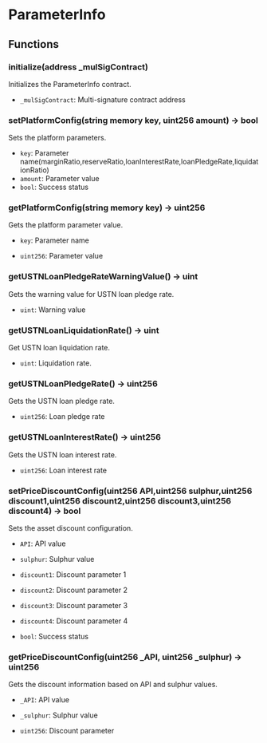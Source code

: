# ParameterInfo

## Functions

### initialize(address \_mulSigContract)

Initializes the ParameterInfo contract.

- `_mulSigContract`: Multi-signature contract address

### setPlatformConfig(string memory key, uint256 amount) -> bool

Sets the platform parameters.

- `key`: Parameter name(marginRatio,reserveRatio,loanInterestRate,loanPledgeRate,liquidationRatio)
- `amount`: Parameter value
- `bool`: Success status

### getPlatformConfig(string memory key) -> uint256

Gets the platform parameter value.

- `key`: Parameter name

- `uint256`: Parameter value

### getUSTNLoanPledgeRateWarningValue() -> uint

Gets the warning value for USTN loan pledge rate.

- `uint`: Warning value

### getUSTNLoanLiquidationRate() -> uint

Get USTN loan liquidation rate.

- `uint`: Liquidation rate.

### getUSTNLoanPledgeRate() -> uint256

Gets the USTN loan pledge rate.

- `uint256`: Loan pledge rate

### getUSTNLoanInterestRate() -> uint256

Gets the USTN loan interest rate.

- `uint256`: Loan interest rate

### setPriceDiscountConfig(uint256 API,uint256 sulphur,uint256 discount1,uint256 discount2,uint256 discount3,uint256 discount4) -> bool

Sets the asset discount configuration.

- `API`: API value
- `sulphur`: Sulphur value
- `discount1`: Discount parameter 1
- `discount2`: Discount parameter 2
- `discount3`: Discount parameter 3
- `discount4`: Discount parameter 4

- `bool`: Success status

### getPriceDiscountConfig(uint256 \_API, uint256 \_sulphur) -> uint256

Gets the discount information based on API and sulphur values.

- `_API`: API value
- `_sulphur`: Sulphur value

- `uint256`: Discount parameter

